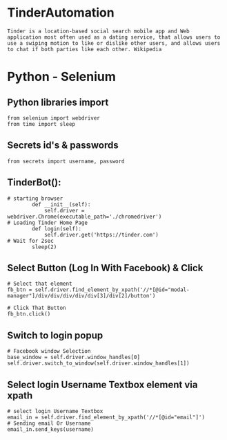 # TinderAutomation
    Tinder is a location-based social search mobile app and Web application most often used as a dating service, that allows users to use a swiping motion to like or dislike other users, and allows users to chat if both parties like each other. Wikipedia

# Python - Selenium
##    Python libraries import
    from selenium import webdriver
    from time import sleep

##  Secrets id's & passwords
    from secrets import username, password

## TinderBot():
    # starting browser
            def __init__(self):
                self.driver = webdriver.Chrome(executable_path='./chromedriver')
    # Loading Tinder Home Page
            def login(self):
                self.driver.get('https://tinder.com')
    # Wait for 2sec
            sleep(2)

## Select Button (Log In With Facebook) & Click
    # Select that element
    fb_btn = self.driver.find_element_by_xpath('//*[@id="modal-manager"]/div/div/div/div/div[3]/div[2]/button')

    # Click That Button
    fb_btn.click()
    
## Switch to login popup
    # Facebook window Selection
    base_window = self.driver.window_handles[0]
    self.driver.switch_to_window(self.driver.window_handles[1])

## Select login Username Textbox element via xpath
    # select login Username Textbox
    email_in = self.driver.find_element_by_xpath('//*[@id="email"]')
    # Sending email Or Username
    email_in.send_keys(username)
